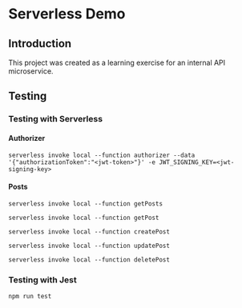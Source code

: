 # Serverless Demo

## Introduction

This project was created as a learning exercise for an internal API microservice.

## Testing

### Testing with Serverless

#### Authorizer

```
serverless invoke local --function authorizer --data '{"authorizationToken":"<jwt-token>"}' -e JWT_SIGNING_KEY=<jwt-signing-key>
```

#### Posts

```
serverless invoke local --function getPosts
```

```
serverless invoke local --function getPost
```

```
serverless invoke local --function createPost
```

```
serverless invoke local --function updatePost
```

```
serverless invoke local --function deletePost
```

### Testing with Jest

```
npm run test
```
